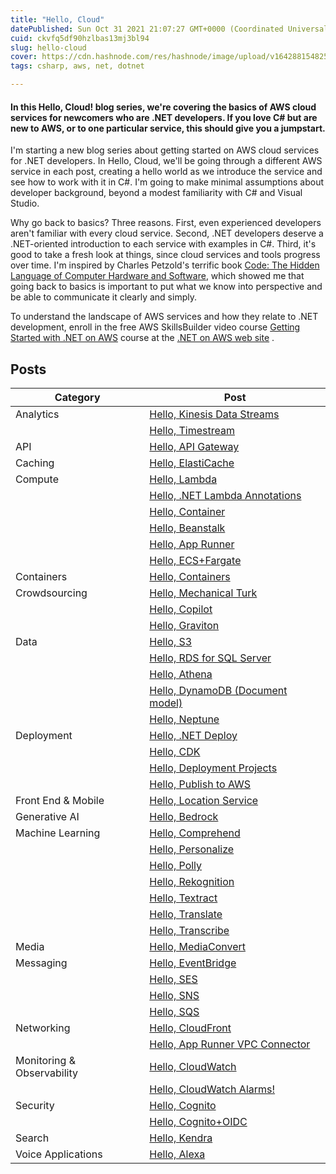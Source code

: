 ```yaml
---
title: "Hello, Cloud"
datePublished: Sun Oct 31 2021 21:07:27 GMT+0000 (Coordinated Universal Time)
cuid: ckvfq5df90hzlbas13mj3bl94
slug: hello-cloud
cover: https://cdn.hashnode.com/res/hashnode/image/upload/v1642881548252/Q9jOOK1KF.png
tags: csharp, aws, net, dotnet

---
```


#### In this Hello, Cloud! blog series, we're covering the basics of AWS cloud services for newcomers who are .NET developers. If you love C# but are new to AWS, or to one particular service, this should give you a jumpstart.

I'm starting a new blog series about getting started on AWS cloud services for .NET developers. In Hello, Cloud, we'll be going through a different AWS service in each post, creating a hello world as we introduce the service and see how to work with it in C#. I'm going to make minimal assumptions about developer background, beyond a modest familiarity with C# and Visual Studio.

Why go back to basics? Three reasons. First, even experienced developers aren't familiar with every cloud service. Second, .NET developers deserve a .NET-oriented introduction to each service with examples in C#. Third, it's good to take a fresh look at things, since cloud services and tools progress over time. I'm inspired by Charles Petzold's terrific book [Code: The Hidden Language of Computer Hardware and Software](https://www.amazon.com/Code-Language-Computer-Developer-Practices-ebook-dp-B00JDMPOK2/dp/B00JDMPOK2/ref=mt_other?_encoding=UTF8&me=&qid=), which showed me that going back to basics is important to put what we know into perspective and be able to communicate it clearly and simply.

To understand the landscape of AWS services and how they relate to .NET development, enroll in the free AWS SkillsBuilder video course [Getting Started with .NET on AWS](https://aws.amazon.com/developer/language/net/getting-started/?developer-center-content-cards.sort-by=item.additionalFields.sortDate&developer-center-content-cards.sort-order=desc&awsf.tech-category=*all) course at the [.NET on AWS web site](https://aws.amazon.com/developer/language/net/) .

## Posts

| Category | Post |
| --- | --- |
| Analytics | [Hello, Kinesis Data Streams](https://davidpallmann.hashnode.dev/hello-kinesis-data-streams) |
|  | [Hello, Timestream](https://davidpallmann.hashnode.dev/hello-timestream) |
| API | [Hello, API Gateway](https://davidpallmann.hashnode.dev/hello-api-gateway) |
| Caching | [Hello, ElastiCache](https://davidpallmann.hashnode.dev/hello-elasticache) |
| Compute | [Hello, Lambda](https://davidpallmann.hashnode.dev/hello-lambda) |
|  | [Hello, .NET Lambda Annotations](https://davidpallmann.hashnode.dev/hello-net-lambda-annotations) |
|  | [Hello, Container](https://davidpallmann.hashnode.dev/hello-containers) |
|  | [Hello, Beanstalk](https://davidpallmann.hashnode.dev/hello-beanstalk) |
|  | [Hello, App Runner](https://davidpallmann.hashnode.dev/hello-app-runner) |
|  | [Hello, ECS+Fargate](https://davidpallmann.hashnode.dev/hello-ecs-and-fargate) |
| Containers | [Hello, Containers](https://davidpallmann.hashnode.dev/hello-containers) |
| Crowdsourcing | [Hello, Mechanical Turk](https://davidpallmann.hashnode.dev/hello-mechanical-turk) |
|  | [Hello, Copilot](https://davidpallmann.hashnode.dev/hello-copilot) |
|  | [Hello, Graviton](https://davidpallmann.hashnode.dev/hello-graviton) |
| Data | [Hello, S3](https://davidpallmann.hashnode.dev/hello-s3) |
|  | [Hello, RDS for SQL Server](https://davidpallmann.hashnode.dev/hello-rds-for-sql-server) |
|  | [Hello, Athena](https://davidpallmann.hashnode.dev/hello-athena) |
|  | [Hello, DynamoDB (Document model)](https://davidpallmann.hashnode.dev/hello-dynamodb-document-model) |
|  | [Hello, Neptune](https://davidpallmann.hashnode.dev/hello-neptune) |
| Deployment | [Hello, .NET Deploy](https://davidpallmann.hashnode.dev/hello-net-deploy) |
|  | [Hello, CDK](https://davidpallmann.hashnode.dev/hello-cdk) |
|  | [Hello, Deployment Projects](https://davidpallmann.hashnode.dev/hello-deployment-projects) |
|  | [Hello, Publish to AWS](https://davidpallmann.hashnode.dev/hello-publish-to-aws) |
| Front End & Mobile | [Hello, Location Service](https://davidpallmann.hashnode.dev/hello-location-service) |
| Generative AI | [Hello, Bedrock](https://davidpallmann.hashnode.dev/hello-bedrock) |
| Machine Learning | [Hello, Comprehend](https://davidpallmann.hashnode.dev/hello-comprehend) |
|  | [Hello, Personalize](https://davidpallmann.hashnode.dev/hello-personalize) |
|  | [Hello, Polly](https://davidpallmann.hashnode.dev/hello-polly) |
|  | [Hello, Rekognition](https://davidpallmann.hashnode.dev/hello-rekognition) |
|  | [Hello, Textract](https://davidpallmann.hashnode.dev/hello-textract) |
|  | [Hello, Translate](https://davidpallmann.hashnode.dev/hello-translate) |
|  | [Hello, Transcribe](https://davidpallmann.hashnode.dev/hello-transcribe) |
| Media | [Hello, MediaConvert](https://davidpallmann.hashnode.dev/hello-mediaconvert) |
| Messaging | [Hello, EventBridge](https://davidpallmann.hashnode.dev/hello-eventbridge) |
|  | [Hello, SES](https://davidpallmann.hashnode.dev/hello-ses) |
|  | [Hello, SNS](https://davidpallmann.hashnode.dev/hello-sns) |
|  | [Hello, SQS](https://davidpallmann.hashnode.dev/hello-sqs) |
| Networking | [Hello, CloudFront](https://davidpallmann.hashnode.dev/hello-cloudfront) |
|  | [Hello, App Runner VPC Connector](https://davidpallmann.hashnode.dev/hello-app-runner-vpc-connector) |
| Monitoring & Observability | [Hello, CloudWatch](https://davidpallmann.hashnode.dev/hello-cloudwatch) |
|  | [Hello, CloudWatch Alarms!](https://t.co/AX4uFTML5O) |
| Security | [Hello, Cognito](https://davidpallmann.hashnode.dev/hello-cognito) |
|  | [Hello, Cognito+OIDC](https://davidpallmann.hashnode.dev/hello-cognito-oidc) |
| Search | [Hello, Kendra](https://davidpallmann.hashnode.dev/hello-kendra) |
| Voice Applications | [Hello, Alexa](https://davidpallmann.hashnode.dev/hello-alexa) |